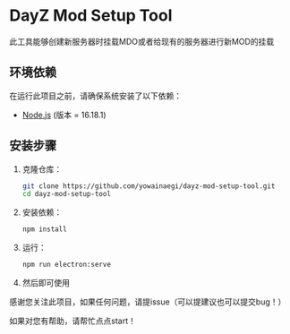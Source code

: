 # DayZ Mod Setup Tool

此工具能够创建新服务器时挂载MDO或者给现有的服务器进行新MOD的挂载


## 环境依赖

在运行此项目之前，请确保系统安装了以下依赖：

- [Node.js](https://nodejs.org/) (版本 = 16.18.1)



## 安装步骤

1. 克隆仓库：
   ```bash
   git clone https://github.com/yowainaegi/dayz-mod-setup-tool.git
   cd dayz-mod-setup-tool
   ```

2. 安装依赖：

   ```bash
   npm install
   ```

3. 运行：

   ```bash
   npm run electron:serve
   ```

4. 然后即可使用





感谢您关注此项目，如果任何问题，请提issue（可以提建议也可以提交bug！）

如果对您有帮助，请帮忙点点start！
